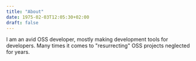 ```yaml
---
title: "About"
date: 1975-02-03T12:05:30+02:00
draft: false
---
```


I am an avid OSS developer, mostly making development tools for developers.
Many times it comes to "resurrecting" OSS projects neglected for years.
